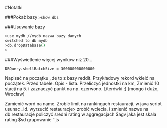 #Notatki

###Pokaż bazy 
``>show dbs ``

###Usuwanie bazy
```sh
>use mydb //mydb nazwa bazy danych
switched to db mydb
>db.dropDatabase()
>
```
###Wyświetlenie więcej wyników niż 20... <potrzebne>
```sh
DBQuery.shellBatchSize = 300000000000000
```



Napisać na początku , że to z bazy reddit. Przykładowy rekord wkleić na początek. Przed tabele. 
Opis - lista.
Przeliczyć jednostki na km, 
Zmienić 10 stacji na 5. i zaznaczyć punkt na np. czerwono. 
Literówki ;) (mongo i dużo, Wrocław)



Zamienić word na name.
Zrobić limit na rankingach restauracji.
w java script usunac _id.
wyrzucić restauracje> zrobić wciecia,
i zmienić nazwe na db.restauracje
policzyć sredni rating w aggregacjach $agv
jaka jest skala rating
$sd
grupowanie ``js
